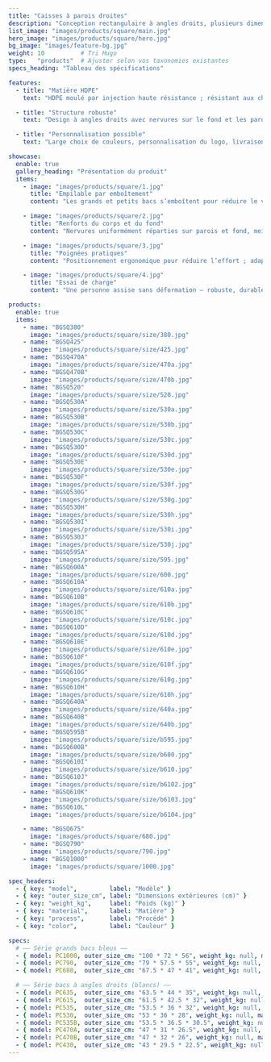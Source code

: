 ```yaml
---
title: "Caisses à parois droites"
description: "Conception rectangulaire à angles droits, plusieurs dimensions au choix."
list_image: "images/products/square/main.jpg"
hero_image: "images/products/square/hero.jpg"
bg_image: "images/feature-bg.jpg"
weight: 10          # Tri Hugo
type:   "products"  # Ajuster selon vos taxonomies existantes
specs_heading: "Tableau des spécifications"

features:
  - title: "Matière HDPE"
    text: "HDPE moulé par injection haute résistance ; résistant aux chocs, peu sujet aux fissures, durable."

  - title: "Structure robuste"
    text: "Design à angles droits avec nervures sur le fond et les parois latérales, renforçant charge et résistance aux chocs."

  - title: "Personnalisation possible"
    text: "Large choix de couleurs, personnalisation du logo, livraisons stables en série."

showcase:
  enable: true
  gallery_heading: "Présentation du produit"
  items:
    - image: "images/products/square/1.jpg"
      title: "Empilable par emboîtement"
      content: "Les grands et petits bacs s’emboîtent pour réduire le volume au retour à vide."

    - image: "images/products/square/2.jpg"
      title: "Renforts du corps et du fond"
      content: "Nervures uniformément réparties sur parois et fond, meilleure répartition des charges et résistance."

    - image: "images/products/square/3.jpg"
      title: "Poignées pratiques"
      content: "Positionnement ergonomique pour réduire l’effort ; adapté aux rotations fréquentes et transferts longue distance."

    - image: "images/products/square/4.jpg"
      title: "Essai de charge"
      content: "Une personne assise sans déformation — robuste, durable et fiable à long terme."

products:
  enable: true
  items:
    - name: "BGSQ380"
      image: "images/products/square/size/380.jpg"
    - name: "BGSQ425"
      image: "images/products/square/size/425.jpg"
    - name: "BGSQ470A"
      image: "images/products/square/size/470a.jpg"
    - name: "BGSQ470B"
      image: "images/products/square/size/470b.jpg"
    - name: "BGSQ520"
      image: "images/products/square/size/520.jpg"
    - name: "BGSQ530A"
      image: "images/products/square/size/530a.jpg"
    - name: "BGSQ530B"
      image: "images/products/square/size/530b.jpg"
    - name: "BGSQ530C"
      image: "images/products/square/size/530c.jpg"
    - name: "BGSQ530D"
      image: "images/products/square/size/530d.jpg"
    - name: "BGSQ530E"
      image: "images/products/square/size/530e.jpg"
    - name: "BGSQ530F"
      image: "images/products/square/size/530f.jpg"
    - name: "BGSQ530G"
      image: "images/products/square/size/530g.jpg"
    - name: "BGSQ530H"
      image: "images/products/square/size/530h.jpg"
    - name: "BGSQ530I"
      image: "images/products/square/size/530i.jpg"
    - name: "BGSQ530J"
      image: "images/products/square/size/530j.jpg"
    - name: "BGSQ595A"
      image: "images/products/square/size/595.jpg"
    - name: "BGSQ600A"
      image: "images/products/square/size/600.jpg"
    - name: "BGSQ610A"
      image: "images/products/square/size/610a.jpg"
    - name: "BGSQ610B"
      image: "images/products/square/size/610b.jpg"
    - name: "BGSQ610C"
      image: "images/products/square/size/610c.jpg"
    - name: "BGSQ610D"
      image: "images/products/square/size/610d.jpg"
    - name: "BGSQ610E"
      image: "images/products/square/size/610e.jpg"
    - name: "BGSQ610F"
      image: "images/products/square/size/610f.jpg"
    - name: "BGSQ610G"
      image: "images/products/square/size/610g.jpg"
    - name: "BGSQ610H"
      image: "images/products/square/size/610h.jpg"
    - name: "BGSQ640A"
      image: "images/products/square/size/640a.jpg"
    - name: "BGSQ640B"
      image: "images/products/square/size/640b.jpg"
    - name: "BGSQ595B"
      image: "images/products/square/size/b595.jpg"
    - name: "BGSQ600B"
      image: "images/products/square/size/b600.jpg"
    - name: "BGSQ610I"
      image: "images/products/square/size/b610.jpg"
    - name: "BGSQ610J"
      image: "images/products/square/size/b6102.jpg"
    - name: "BGSQ610K"
      image: "images/products/square/size/b6103.jpg"
    - name: "BGSQ610L"
      image: "images/products/square/size/b6104.jpg"

    - name: "BGSQ675"
      image: "images/products/square/680.jpg"
    - name: "BGSQ790"
      image: "images/products/square/790.jpg"
    - name: "BGSQ1000"
      image: "images/products/square/1000.jpg"

spec_headers: 
  - { key: "model",         label: "Modèle" }
  - { key: "outer_size_cm", label: "Dimensions extérieures (cm)" }   
  - { key: "weight_kg",     label: "Poids (kg)" }
  - { key: "material",      label: "Matière" }
  - { key: "process",       label: "Procédé" }
  - { key: "color",         label: "Couleur" }

specs:
  # —— Série grands bacs bleus ——
  - { model: PC1000, outer_size_cm: "100 * 72 * 56", weight_kg: null, material: HDPE, process: 注塑, color: "蓝" }  # 一米大筐，可配轮
  - { model: PC790,  outer_size_cm: "79 * 57.5 * 55", weight_kg: null, material: HDPE, process: 注塑, color: "蓝" }  # 755筐，可配轮
  - { model: PC680,  outer_size_cm: "67.5 * 47 * 41", weight_kg: null, material: HDPE, process: 注塑, color: "蓝/白" }

  # —— Série bacs à angles droits (blancs) ——
  - { model: PC635,  outer_size_cm: "63.5 * 44 * 35", weight_kg: null, material: HDPE, process: 注塑, color: "白" }
  - { model: PC615,  outer_size_cm: "61.5 * 42.5 * 32", weight_kg: null, material: HDPE, process: 注塑, color: "白" }
  - { model: PC535,  outer_size_cm: "53.5 * 36 * 32", weight_kg: null, material: HDPE, process: 注塑, color: "白" }
  - { model: PC530,  outer_size_cm: "53 * 36 * 28", weight_kg: null, material: HDPE, process: 注塑, color: "白" }
  - { model: PC535B, outer_size_cm: "53.5 * 36.5 * 30.5", weight_kg: null, material: HDPE, process: 注塑, color: "白" }
  - { model: PC470A, outer_size_cm: "47 * 31 * 26.5", weight_kg: null, material: HDPE, process: 注塑, color: "白" }
  - { model: PC470B, outer_size_cm: "47 * 32 * 26", weight_kg: null, material: HDPE, process: 注塑, color: "白" }
  - { model: PC430,  outer_size_cm: "43 * 29.5 * 22.5", weight_kg: null, material: HDPE, process: 注塑, color: "白" }
---
```

